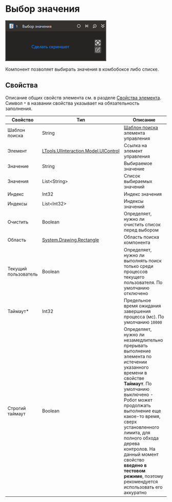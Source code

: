 # Выбор значения

![](../../../resources/activities/basic/uiinteraction/select-item-activity.png)

Компонент позволяет выбирать значения в комбобоксе либо списке.

## Свойства
Описание общих свойств элемента см. в разделе [Свойства элемента](https://docs.primo-rpa.ru/primo-rpa/primo-studio/process/elements#svoistva-elementa).\
Символ `*` в названии свойства указывает на обязательность заполнения.

| Свойство             | Тип                                  | Описание                                            |
| -------------------- | ------------------------------------ | --------------------------------------------------- |
| Шаблон поиска        | String                               | [Шаблон поиска](https://docs.primo-rpa.ru/primo-rpa/primo-studio/process/searchpatterns) элемента управления                   |
| Элемент              | [LTools.UIInteraction.Model.UIControl](https://docs.primo-rpa.ru/primo-rpa/g_elements/el_basic/els_uiinteraction/tipy-dannykh/uicontrol) | Ссылка на элемент управления                        |
| Значение             | String                               | Выбираемое значение                                 |
| Значения             | List\<String>                        | Список выбираемых значений                          |
| Индекс               | Int32                                | Индекс значения                                     |
| Индексы              | List\<Int32>                         | Индексы значений                                    |
| Очистить             | Boolean                              | Определяет, нужно ли очистить список перед выбором  |
| Область              | [System.Drawing.Rectangle](https://learn.microsoft.com/ru-ru/dotnet/api/system.drawing.rectangle?view=netcore-3.0)  | Область поиска компонента  |
| Текущий пользователь | Boolean                              | Определяет, нужно ли выполнять поиск только среди процессов текущего пользователя. По умолчанию отключено |
| Таймаут\*            | Int32                                | Предельное время ожидания завершения процесса (мс). По умолчанию `10000`  |
| Строгий таймаут      | Boolean                              | Определяет, нужно ли незамедлительно прерывать выполнение элемента по истечении указанного времени в свойстве **Таймаут**. По умолчанию выключено - Робот может продолжать выполнение еще какое-то время, сверх установленного лимита, для полного обхода дерева контролов. На данный момент свойство **введено в тестовом режиме**, поэтому рекомендуется использовать его аккуратно |
